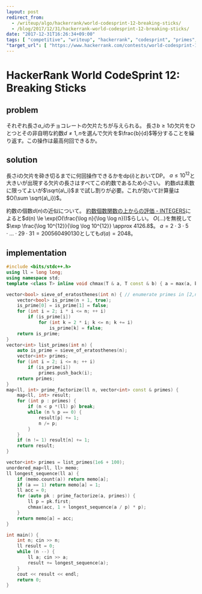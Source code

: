 ```yaml
---
layout: post
redirect_from:
  - /writeup/algo/hackerrank/world-codesprint-12-breaking-sticks/
  - /blog/2017/12/31/hackerrank-world-codesprint-12-breaking-sticks/
date: "2017-12-31T16:26:34+09:00"
tags: [ "competitive", "writeup", "hackerrank", "codesprint", "primes", "dp" ]
"target_url": [ "https://www.hackerrank.com/contests/world-codesprint-12/challenges/breaking-sticks" ]
---
```


# HackerRank World CodeSprint 12: Breaking Sticks

## problem

それぞれ長さ$a\_i$のチョコレートの欠片たちが与えられる。
長さ$b \ge 1$の欠片をひとつとその非自明な約数$d \ne 1, n$を選んで欠片を$\frac{b}{d}$等分することを繰り返す。この操作は最高何回できるか。

## solution

長さ$i$の欠片を砕き切るまでに何回操作できるかを$\mathrm{dp}(i)$とおいてDP。
$a \le 10^{12}$と大きいが出現する欠片の長さはすべてこの約数であるため小さい。
約数$d$は素数に限ってよいが$\sqrt{a\_i}$まで試し割りが必要。これが効いて計算量は$O(\sum \sqrt{a\_i})$。

約数の個数$d(n)$の近似について。
[約数個数関数の上からの評価 - INTEGERS](http://integers.hatenablog.com/entry/2016/07/20/015425)によると$d(n) \le \exp(O(\frac{\log n}{\log \log n}))$らしい。
$O(\dots)$を無視して$\exp \frac{\log 10^{12}}{\log \log 10^{12}} \approx 4126.8$。
$a = 2 \cdot 3 \cdot 5 \cdot \dots \cdot 29 \cdot 31 = 200560490130$としても$d(a) = 2048$。

## implementation

``` c++
#include <bits/stdc++.h>
using ll = long long;
using namespace std;
template <class T> inline void chmax(T & a, T const & b) { a = max(a, b); }

vector<bool> sieve_of_eratosthenes(int n) { // enumerate primes in [2,n] with O(n log log n)
    vector<bool> is_prime(n + 1, true);
    is_prime[0] = is_prime[1] = false;
    for (int i = 2; i * i <= n; ++ i)
        if (is_prime[i])
            for (int k = 2 * i; k <= n; k += i)
                is_prime[k] = false;
    return is_prime;
}
vector<int> list_primes(int n) {
    auto is_prime = sieve_of_eratosthenes(n);
    vector<int> primes;
    for (int i = 2; i <= n; ++ i)
        if (is_prime[i])
            primes.push_back(i);
    return primes;
}
map<ll, int> prime_factorize(ll n, vector<int> const & primes) {
    map<ll, int> result;
    for (int p : primes) {
        if (n < p *(ll) p) break;
        while (n % p == 0) {
            result[p] += 1;
            n /= p;
        }
    }
    if (n != 1) result[n] += 1;
    return result;
}

vector<int> primes = list_primes(1e6 + 100);
unordered_map<ll, ll> memo;
ll longest_sequence(ll a) {
    if (memo.count(a)) return memo[a];
    if (a == 1) return memo[a] = 1;
    ll acc = 0;
    for (auto pk : prime_factorize(a, primes)) {
        ll p = pk.first;
        chmax(acc, 1 + longest_sequence(a / p) * p);
    }
    return memo[a] = acc;
}

int main() {
    int n; cin >> n;
    ll result = 0;
    while (n --) {
        ll a; cin >> a;
        result += longest_sequence(a);
    }
    cout << result << endl;
    return 0;
}
```
